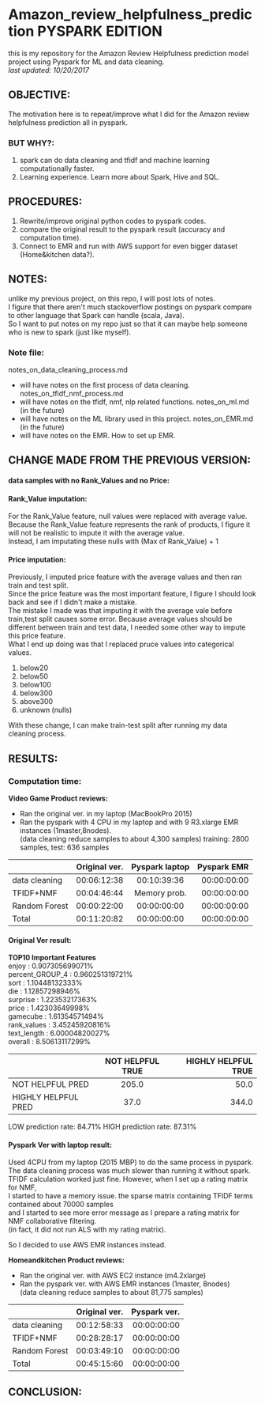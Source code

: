 # Amazon_review_helpfulness_prediction PYSPARK EDITION
this is my repository for the Amazon Review Helpfulness prediction model project using Pyspark for ML and data cleaning.  
_last updated: 10/20/2017_  
  
## OBJECTIVE:
The motivation here is to repeat/improve what I did for the Amazon review helpfulness prediction all in pyspark.  
  
### BUT WHY?:
1. spark can do data cleaning and tfidf and machine learning computationally faster.  
2. Learning experience. Learn more about Spark, Hive and SQL.
  
## PROCEDURES:
1. Rewrite/improve original python codes to pyspark codes.  
2. compare the original result to the pyspark result (accuracy and computation time).  
3. Connect to EMR and run with AWS support for even bigger dataset (Home&kitchen data?).  


## NOTES:
unlike my previous project, on this repo, I will post lots of notes.  
I figure that there aren't much stackoverflow postings on pyspark compare to other language that Spark can handle (scala, Java).  
So I want to put notes on my repo just so that it can maybe help someone who is new to spark (just like myself).  
  
### Note file:
notes_on_data_cleaning_process.md  
  - will have notes on the first process of data cleaning.  
notes_on_tfidf_nmf_process.md  
  - will have notes on the tfidf, nmf, nlp related functions.
notes_on_ml.md (in the future)
  - will have notes on the ML library used in this project.
notes_on_EMR.md (in the future)
  - will have notes on the EMR. How to set up EMR.

## CHANGE MADE FROM THE PREVIOUS VERSION:

#### data samples with no Rank_Values and no Price:

#### Rank_Value imputation:
For the Rank_Value feature, null values were replaced with average value.  
Because the Rank_Value feature represents the rank of products, I figure it will not be realistic to impute it with the average value.  
Instead, I am imputating these nulls with (Max of Rank_Value) + 1

#### Price imputation:
Previously, I imputed price feature with the average values and then ran train and test split.  
Since the price feature was the most important feature, I figure I should look back and see if I didn't make a mistake.  
The mistake I made was that imputing it with the average vale before train,test split causes some error.
Because average values should be different between train and test data, I needed some other way to impute this price feature.  
What I end up doing was that I replaced pruce values into categorical values.
1. below20  
2. below50  
3. below100  
4. below300  
5. above300  
6. unknown (nulls)  
  
With these change, I can make train-test split after running my data cleaning process.  
  
## RESULTS:
### Computation time:
**Video Game Product reviews:**    
- Ran the original ver. in my laptop (MacBookPro 2015)  
- Ran the pyspark with 4 CPU in my laptop and with 9 R3.xlarge EMR instances (1master,8nodes).  
(data cleaning reduce samples to about 4,300 samples) 
training: 2800 samples, test: 636 samples   
  
|               |   Original ver.   |  Pyspark laptop  |   Pyspark EMR   |
| ------------- |:-----------------:|:----------------:| ---------------:|
| data cleaning |    00:06:12:38    |   00:10:39:36    |   00:00:00:00   |
|   TFIDF+NMF   |    00:04:46:44    |   Memory prob.   |   00:00:00:00   |
| Random Forest |    00:00:22:00    |   00:00:00:00    |   00:00:00:00   |
|    Total      |    00:11:20:82    |   00:00:00:00    |   00:00:00:00   |
  
  
#### Original Ver result:
  
 **TOP10 Important Features**   
enjoy : 0.907305699071%  
percent_GROUP_4 : 0.960251319721%  
sort : 1.10448132333%  
die : 1.12857298946%  
surprise : 1.22353217363%  
price : 1.42303649998%  
gamecube : 1.61354571494%  
rank_values : 3.45245920816%  
text_length : 6.00004820027%  
overall : 8.50613117299%  

 |                      | NOT HELPFUL TRUE | HIGHLY HELPFUL TRUE |
 | -------------------- |:----------------:| -------------------:|
 |   NOT HELPFUL PRED   |      205.0       |         50.0        |
 | HIGHLY HELPFUL PRED  |       37.0       |        344.0        |

LOW prediction rate: 84.71%
HIGH prediction rate: 87.31%
  
#### Pyspark Ver with laptop result:
Used 4CPU from my laptop (2015 MBP) to do the same process in pyspark.  
The data cleaning process was much slower than running it without spark.  
TFIDF calculation worked just fine. However, when I set up a rating matrix for NMF,  
I started to have a memory issue. the sparse matrix containing TFIDF terms contained about 70000 samples  
and I started to see more error message as I prepare a rating matrix for NMF collaborative filtering.  
(in fact, it did not run ALS with my rating matrix).  

So I decided to use AWS EMR instances instead.  

**Homeandkitchen Product reviews:**
- Ran the original ver. with AWS EC2 instance (m4.2xlarge)
- Ran the pyspark ver. with AWS EMR instances (1master, 8nodes)  
(data cleaning reduce samples to about 81,775 samples)  

|               |   Original ver.   |   Pyspark ver.   |
| ------------- |:-----------------:| ----------------:|
| data cleaning |    00:12:58:33    |   00:00:00:00    |
|   TFIDF+NMF   |    00:28:28:17    |   00:00:00:00    |
| Random Forest |    00:03:49:10    |   00:00:00:00    |
|    Total      |    00:45:15:60    |   00:00:00:00    |


## CONCLUSION:

